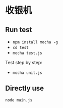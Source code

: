 # 收银机

## Run test

- `npm install mocha -g`
- `cd test`
- `mocha test.js`

Test step by step:

- `mocha unit.js`

## Directly use

`node main.js`